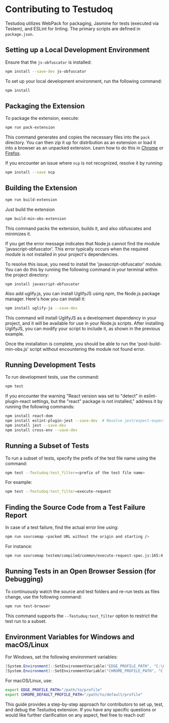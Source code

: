# Contributing to Testudoq

Testudoq utilizes WebPack for packaging, Jasmine for tests (executed via Testem), and ESLint for linting. The primary scripts are defined in `package.json`.

## Setting up a Local Development Environment

Ensure that the `js-obfuscator` is installed:

```bash
npm install --save-dev js-obfuscator
```

To set up your local development environment, run the following command:

```bash
npm install
```

## Packaging the Extension

To package the extension, execute:

```bash
npm run pack-extension
```

This command generates and copies the necessary files into the `pack` directory. You can then zip it up for distribution as an extension or load it into a browser as an unpacked extension. Learn how to do this in [Chrome](https://developer.chrome.com/extensions/getstarted#unpacked) or [Firefox](https://developer.mozilla.org/en-US/Add-ons/WebExtensions/Temporary_Installation_in_Firefox).

If you encounter an issue where `ncp` is not recognized, resolve it by running:

```bash
npm install --save ncp
```

## Building the Extension

```bash
npm run build-extension
```
Just build the extension

```bash
npm build-min-obs-extension
```

This command packs the extension, builds it, and also obfuscates and minimizes it.

If you get the error message indicates that Node.js cannot find the module 'javascript-obfuscator'. This error typically occurs when the required module is not installed in your project's dependencies.

To resolve this issue, you need to install the 'javascript-obfuscator' module. You can do this by running the following command in your terminal within the project directory:

```
npm install javascript-obfuscator
```

Also add uglify.js, you can install UglifyJS using npm, the Node.js package manager. Here's how you can install it:

```bash
npm install uglify-js --save-dev
```

This command will install UglifyJS as a development dependency in your project, and it will be available for use in your Node.js scripts. After installing UglifyJS, you can modify your script to include it, as shown in the previous example.

Once the installation is complete, you should be able to run the 'post-build-min-obs.js' script without encountering the module not found error.

## Running Development Tests

To run development tests, use the command:

```bash
npm test
```

If you encounter the warning "React version was set to "detect" in eslint-plugin-react settings, but the "react" package is not installed," address it by running the following commands:

```bash
npm install react-dom
npm install eslint-plugin-jest --save-dev  # Resolve jest/expect-expect issue
npm install jest --save-dev
npm install cross-env --save-dev
```

## Running a Subset of Tests

To run a subset of tests, specify the prefix of the test file name using the command:

```bash
npm test --Testudoq:test_filter=<prefix of the test file name>
```

For example:

```bash
npm test --Testudoq:test_filter=execute-request
```

## Finding the Source Code from a Test Failure Report

In case of a test failure, find the actual error line using:

```bash
npm run sourcemap <packed URL without the origin and starting />
```

For instance:

```bash
npm run sourcemap testem/compiled/common/execute-request-spec.js:165:4
```

## Running Tests in an Open Browser Session (for Debugging)

To continuously watch the source and test folders and re-run tests as files change, use the following command:

```bash
npm run test-browser
```

This command supports the `--Testudoq:test_filter` option to restrict the test run to a subset.

## Environment Variables for Windows and macOS/Linux

For Windows, set the following environment variables:

```powershell
[System.Environment]::SetEnvironmentVariable("EDGE_PROFILE_PATH", "C:\Users\[value]\AppData\Local\Microsoft\Edge\User Data\[Profile]", [System.EnvironmentVariableTarget]::User)
[System.Environment]::SetEnvironmentVariable("CHROME_PROFILE_PATH", "C:\Users\[value]\AppData\Local\Google\Chrome\User Data\[Profile]", [System.EnvironmentVariableTarget]::User)
```

For macOS/Linux, use:

```bash
export EDGE_PROFILE_PATH="/path/to/profile"
export CHROME_DEFAULT_PROFILE_PATH="/path/to/default/profile"
```

This guide provides a step-by-step approach for contributors to set up, test, and debug the Testudoq extension. If you have any specific questions or would like further clarification on any aspect, feel free to reach out!
